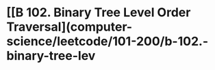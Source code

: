# \[\[B 102. Binary Tree Level Order Traversal\]\(computer-science/leetcode/101-200/b-102.-binary-tree-lev

